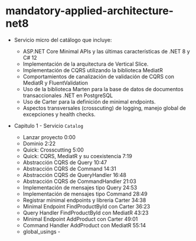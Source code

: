 # mandatory-applied-architecture-net8

- Servicio micro del catálogo que incluye:
  - ASP.NET Core Minimal APIs y las últimas características de .NET 8 y C# 12
  - Implementación de la arquitectura de Vertical Slice.
  - Implementación de CQRS utilizando la biblioteca MediatR
  - Comportamientos de canalización de validación de CQRS con MediatR y FluentValidation
  - Uso de la biblioteca Marten para la base de datos de documentos transaccionales .NET en PostgreSQL
  - Uso de Carter para la definición de minimal endpoints.
  - Aspectos transversales (crosscuting) de logging, manejo global de excepciones y health checks.
    
- Capitulo 1 - Servicio `Catalog`
  - Lanzar proyecto                       0:00
  - Dominio                                2:22
  - Quick: Crosscutting                   5:00
  - Quick: CQRS, MediatR y su coexistencia 7:19
  - Abstracción CQRS de Query             10:47
  - Abstracción CQRS de Command           14:31
  - Abstracción CQRS de QueryHandler      16:48
  - Abstracción CQRS de CommandHandler    21:03
  - Implementación de mensajes tipo Query 24:53
  - Implementación de mensajes tipo Command 28:49
  - Registrar mínimal endpoints y libreria Carter 34:38
  - Minimal Endpoint FindProductById con Carter 36:23
  - Query Handler FindProductById con MediatR 43:23
  - Minimal Endpoint AddProduct con Carter 49:01
  - Command Handler AddProduct con MediatR 55:14
  - global_usings                         -

